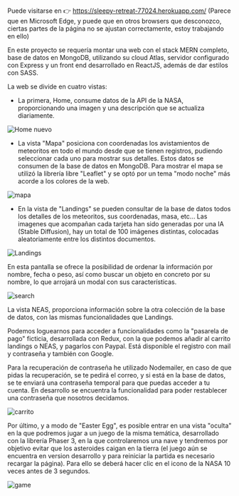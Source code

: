 Puede visitarse en 👉  https://sleepy-retreat-77024.herokuapp.com/ (Parece que en Microsoft Edge, y puede que en otros browsers que desconozco, ciertas partes de la página no se ajustan correctamente, estoy trabajando en ello)

En este proyecto se requería montar una web con el stack MERN completo, base de datos en MongoDB, utilizando su cloud Atlas, servidor configurado con Express y
un front end desarrollado en ReactJS, además de dar estilos con SASS.

La web se divide en cuatro vistas:

- La primera, Home, consume datos de la API de la NASA, proporcionando una imagen y una descripción que se actualiza diariamente.

![Home nuevo](https://user-images.githubusercontent.com/103537170/200192740-1a7fe33e-3fe7-4cda-bf27-36a700858103.png)

- La vista "Mapa" posiciona con coordenadas los avistamientos de meteoritos en todo el mundo desde que se tienen registros, pudiendo seleccionar cada uno para mostrar sus detalles. Estos datos se consumen de la base de datos en MongoDB. Para mostrar el mapa se utilizó la librería libre "Leaflet" y se optó por un tema "modo noche" más acorde a los colores de la web.

![mapa](https://user-images.githubusercontent.com/103537170/200192753-6ae11379-82d1-407a-abf4-b4ed5b65747d.png)

- En la vista de "Landings" se pueden consultar de la base de datos todos los detalles de los meteoritos, sus coordenadas, masa, etc...
Las imagenes que acompañan cada tarjeta han sido generadas por una IA (Stable Diffusion), hay un total de 100 imágenes distintas, colocadas aleatoriamente entre los distintos documentos.

![Landings](https://user-images.githubusercontent.com/103537170/200192805-854095e4-bc7a-4241-b804-19cbf43c957c.png)

En esta pantalla se ofrece la posibilidad de ordenar la información por nombre, fecha o peso, así como buscar un objeto en concreto por su nombre, lo que arrojará un modal con sus características.

![search](https://user-images.githubusercontent.com/103537170/200192815-410841b3-3a60-412f-b763-f10ea27c3ff8.png)

La vista NEAS, proporciona información sobre la otra colección de la base de datos, con las mismas funcionalidades que Landings.

Podemos loguearnos para acceder a funcionalidades como la "pasarela de pago" ficticia, desarrollada con Redux, con la que podemos añadir al carrito landings o NEAS, y pagarlos con Paypal. Está disponible el registro con mail y contraseña y también con Google. 

Para la recuperación de contraseña he utilizado Nodemailer, en caso de que pidas la recuperación, se te pedirá el correo, y si está en la base de datos, se te enviará una contraseña temporal para que puedas acceder a tu cuenta. En desarrollo se encuentra la funcionalidad para poder restablecer una contraseña que nosotros decidamos.

![carrito](https://user-images.githubusercontent.com/103537170/217319514-45889a6c-e1aa-4f68-bab9-704391f02b6b.jpg)

Por último, y a modo de "Easter Egg", es posible entrar en una vista "oculta" en la que podremos jugar a un juego de la misma temática, desarrollado con la librería Phaser 3, en la que controlaremos una nave y tendremos por objetivo evitar que los asteroides caigan en la tierra (el juego aún se encuentra en version desarrollo y para reiniciar la partida es necesario recargar la página). Para ello se deberá hacer clic en el icono de la NASA 10 veces antes de 3 segundos.

![game](https://user-images.githubusercontent.com/103537170/217319584-4ed252b8-ec8f-4b3d-af35-6d94e5e4f4fe.jpg)

